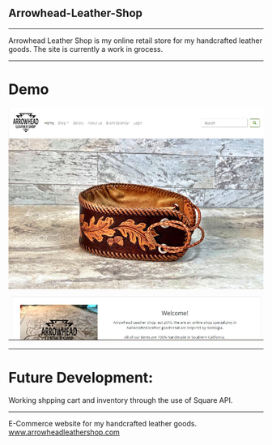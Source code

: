 ## Arrowhead-Leather-Shop

---

Arrowhead Leather Shop is my online retail store for my handcrafted leather goods. The site is currently a work in grocess.

---
# Demo

![ArrowheadLeatherShop](assets/demo/screenshot1.JPG)

---

# Future Development:

Working shpping cart and inventory through the use of Square API. 

---

E-Commerce website for my handcrafted leather goods. www.arrowheadleathershop.com